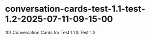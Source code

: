 # conversation-cards-test-1.1-test-1.2-2025-07-11-09-15-00
101 Conversation Cards for Test 1.1 &amp; Test 1.2
